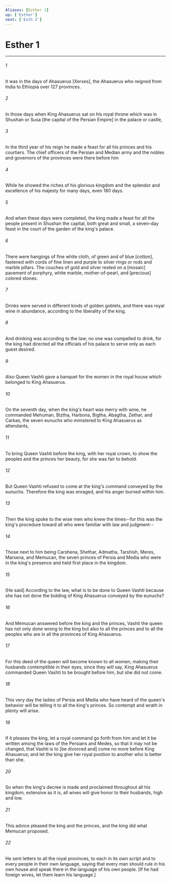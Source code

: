 ```yaml
---
Aliases: [Esther 1]
up: ['Esther']
next: ['Esth 2']
---
```

# Esther 1

***


###### 1 


It was in the days of Ahasuerus [Xerxes], the Ahasuerus who reigned from India to Ethiopia over 127 provinces. 


###### 2 


In those days when King Ahasuerus sat on his royal throne which was in Shushan or Susa [the capital of the Persian Empire] in the palace or castle, 


###### 3 


In the third year of his reign he made a feast for all his princes and his courtiers. The chief officers of the Persian and Median army and the nobles and governors of the provinces were there before him 


###### 4 


While he showed the riches of his glorious kingdom and the splendor and excellence of his majesty for many days, even 180 days. 


###### 5 


And when these days were completed, the king made a feast for all the people present in Shushan the capital, both great and small, a seven-day feast in the court of the garden of the king's palace. 


###### 6 


There were hangings of fine white cloth, of green and of blue [cotton], fastened with cords of fine linen and purple to silver rings or rods and marble pillars. The couches of gold and silver rested on a [mosaic] pavement of porphyry, white marble, mother-of-pearl, and [precious] colored stones. 


###### 7 


Drinks were served in different kinds of golden goblets, and there was royal wine in abundance, according to the liberality of the king. 


###### 8 


And drinking was according to the law; no one was compelled to drink, for the king had directed all the officials of his palace to serve only as each guest desired. 


###### 9 


Also Queen Vashti gave a banquet for the women in the royal house which belonged to King Ahasuerus. 


###### 10 


On the seventh day, when the king's heart was merry with wine, he commanded Mehuman, Biztha, Harbona, Bigtha, Abagtha, Zethar, and Carkas, the seven eunuchs who ministered to King Ahasuerus as attendants, 


###### 11 


To bring Queen Vashti before the king, with her royal crown, to show the peoples and the princes her beauty, for she was fair to behold. 


###### 12 


But Queen Vashti refused to come at the king's command conveyed by the eunuchs. Therefore the king was enraged, and his anger burned within him. 


###### 13 


Then the king spoke to the wise men who knew the times--for this was the king's procedure toward all who were familiar with law and judgment-- 


###### 14 


Those next to him being Carshena, Shethar, Admatha, Tarshish, Meres, Marsena, and Memucan, the seven princes of Persia and Media who were in the king's presence and held first place in the kingdom. 


###### 15 


[He said] According to the law, what is to be done to Queen Vashti because she has not done the bidding of King Ahasuerus conveyed by the eunuchs? 


###### 16 


And Memucan answered before the king and the princes, Vashti the queen has not only done wrong to the king but also to all the princes and to all the peoples who are in all the provinces of King Ahasuerus. 


###### 17 


For this deed of the queen will become known to all women, making their husbands contemptible in their eyes, since they will say, King Ahasuerus commanded Queen Vashti to be brought before him, but she did not come. 


###### 18 


This very day the ladies of Persia and Media who have heard of the queen's behavior will be telling it to all the king's princes. So contempt and wrath in plenty will arise. 


###### 19 


If it pleases the king, let a royal command go forth from him and let it be written among the laws of the Persians and Medes, so that it may not be changed, that Vashti is to [be divorced and] come no more before King Ahasuerus; and let the king give her royal position to another who is better than she. 


###### 20 


So when the king's decree is made and proclaimed throughout all his kingdom, extensive as it is, all wives will give honor to their husbands, high and low. 


###### 21 


This advice pleased the king and the princes, and the king did what Memucan proposed. 


###### 22 


He sent letters to all the royal provinces, to each in its own script and to every people in their own language, saying that every man should rule in his own house and speak there in the language of his own people. [If he had foreign wives, let them learn his language.]
